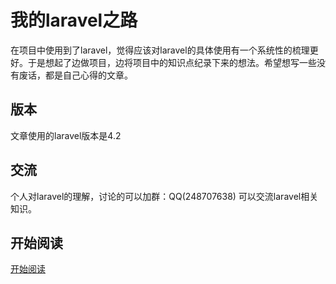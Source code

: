 我的laravel之路
===================

在项目中使用到了laravel，觉得应该对laravel的具体使用有一个系统性的梳理更好。于是想起了边做项目，边将项目中的知识点纪录下来的想法。希望想写一些没有废话，都是自己心得的文章。

## 版本

文章使用的laravel版本是4.2

## 交流

个人对laravel的理解，讨论的可以加群：QQ(248707638) 可以交流laravel相关知识。

## 开始阅读

[开始阅读](preface.md)

